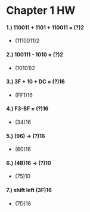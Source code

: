 # Chapter 1 HW
#### 1.) 110011 + 1101 + 110011 = (?)2
 - (1110011)2

#### 2.) 100111 - 1010 = (?)2
  - (10101)2

#### 3.) 3F + 10 + DC = (?)16
  - (FF1)16

#### 4.) F3-BF = (?)16
  - (34)16

#### 5.) (96) -> (?)16
  - (60)16

#### 6.) (4B)16 -> (?)10
  - (75)10

#### 7.) shift left (3F)16
  - (7D)16
